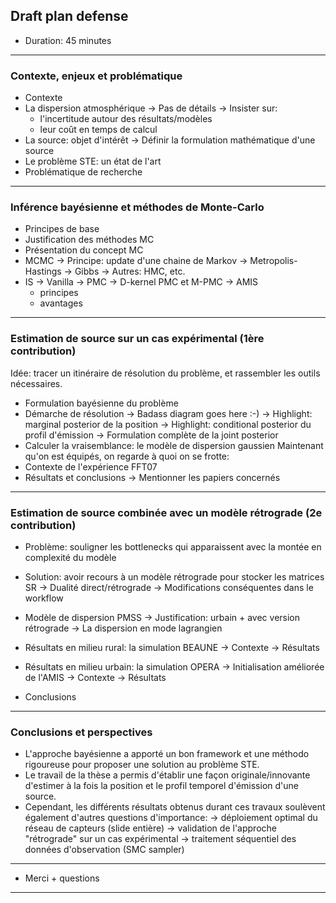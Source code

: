 ## Draft plan defense

* Duration: 45 minutes
---
### Contexte, enjeux et problématique

  * Contexte
  * La dispersion atmosphérique
    -> Pas de détails
    -> Insister sur:
	- l'incertitude autour des résultats/modèles
	- leur coût en temps de calcul
  * La source: objet d'intérêt
    -> Définir la formulation mathématique d'une source
  * Le problème STE: un état de l'art
  * Problématique de recherche

---
### Inférence bayésienne et méthodes de Monte-Carlo

  * Principes de base
  * Justification des méthodes MC
  * Présentation du concept MC
  * MCMC
    -> Principe: update d'une chaine de Markov
    -> Metropolis-Hastings
    -> Gibbs
    -> Autres: HMC, etc.
  * IS
    -> Vanilla
    -> PMC
    -> D-kernel PMC et M-PMC
    -> AMIS
      - principes
      - avantages

---
### Estimation de source sur un cas expérimental (1ère contribution)

  Idée: tracer un itinéraire de résolution du problème, et rassembler les 
  outils nécessaires.
  * Formulation bayésienne du problème
  * Démarche de résolution
    -> Badass diagram goes here :-)
    -> Highlight: marginal posterior de la position
    -> Highlight: conditional posterior du profil d'émission
    -> Formulation complète de la joint posterior
  * Calculer la vraisemblance: le modèle de dispersion gaussien
  Maintenant qu'on est équipés, on regarde à quoi on se frotte:
  * Contexte de l'expérience FFT07
  * Résultats et conclusions
    -> Mentionner les papiers concernés

---
### Estimation de source combinée avec un modèle rétrograde (2e contribution) 

  * Problème: souligner les bottlenecks qui apparaissent avec la montée en complexité
  du modèle

  * Solution: avoir recours à un modèle rétrograde pour stocker les matrices SR
    -> Dualité direct/rétrograde
    -> Modifications conséquentes dans le workflow

  * Modèle de dispersion PMSS
    -> Justification: urbain + avec version rétrograde
    -> La dispersion en mode lagrangien

  * Résultats en milieu rural: la simulation BEAUNE
    -> Contexte
    -> Résultats

  * Résultats en milieu urbain: la simulation OPERA
    -> Initialisation améliorée de l'AMIS
    -> Contexte
    -> Résultats

  * Conclusions

---
### Conclusions et perspectives

  * L'approche bayésienne a apporté un bon framework et une méthodo rigoureuse pour 
    proposer une solution au problème STE.
  * Le travail de la thèse a permis d'établir une façon originale/innovante d'estimer
    à la fois la position et le profil temporel d'émission d'une source.
  * Cependant, les différents résultats obtenus durant ces travaux soulèvent également    d'autres questions d'importance:
      -> déploiement optimal du réseau de capteurs (slide entière)
      -> validation de l'approche "rétrograde" sur un cas expérimental
      -> traitement séquentiel des données d'observation (SMC sampler)


--- 

* Merci + questions

---


